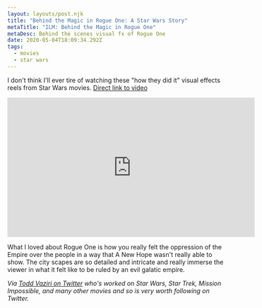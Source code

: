 ```yaml
---
layout: layouts/post.njk
title: "Behind the Magic in Rogue One: A Star Wars Story"
metaTitle: "ILM: Behind the Magic in Rogue One"
metaDesc: Behind the scenes visual fx of Rogue One
date: 2020-05-04T18:09:34.292Z
tags:
  - movies
  - star wars
---
```

I don't think I'll ever tire of watching these "how they did it" visual effects reels from Star Wars movies. [Direct link to video](https://www.youtube.com/watch?v=ZBvi8opWTiQ&feature=youtu.be)

<iframe width="560" height="315" src="https://www.youtube.com/embed/ZBvi8opWTiQ" frameborder="0" allow="accelerometer; autoplay; encrypted-media; gyroscope; picture-in-picture" allowfullscreen></iframe>

What I loved about Rogue One is how you really felt the oppression of the Empire over the people in a way that A New Hope wasn't really able to show. The city scapes are so detailed and intricate and really immerse the viewer in what it felt like to be ruled by an evil galatic empire.

*Via [Todd Vaziri on Twitter](https://twitter.com/tvaziri/status/913135331355922433) who's worked on Star Wars, Star Trek, Mission Impossible, and many other movies and so is very worth following on Twitter.*